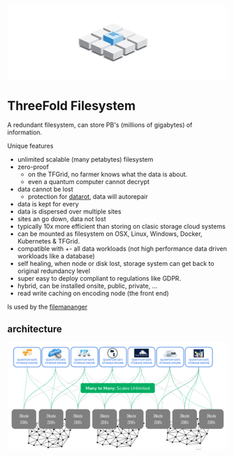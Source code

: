 ![](img/filesystem_abstract.png)

# ThreeFold Filesystem

A redundant filesystem, can store PB's (millions of gigabytes) of information.

Unique features

- unlimited scalable (many petabytes) filesystem
- zero-proof
  - on the TFGrid, no farmer knows what the data is about.
  - even a quantum computer cannot decrypt
- data cannot be lost
  - protection for [datarot](datarot), data will autorepair
- data is kept for every
- data is dispersed over multiple sites
- sites an go down, data not lost
- typically 10x more efficient than storing on clasic storage cloud systems
- can be mounted as filesystem on OSX, Linux, Windows, Docker, Kubernetes & TFGrid.
- compatible with +- all data workloads (not high performance data driven workloads like a database)
- self healing, when node or disk lost, storage system can get back to original redundancy level
- super easy to deploy compliant to regulations like GDPR.
- hybrid, can be installed onsite, public, private, ...
- read write caching on encoding node (the front end)

Is used by the [filemananger](filemananger)

## architecture

![](img/qsstorage_architecture.png)
